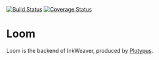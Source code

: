 [![Build Status](https://travis-ci.org/Plotypus/loom.svg?branch=development)](https://travis-ci.org/Plotypus/loom)
[![Coverage Status](https://coveralls.io/repos/github/Plotypus/loom/badge.svg?branch=development)](https://coveralls.io/github/Plotypus/loom?branch=development)

# Loom

Loom is the backend of InkWeaver, produced by [Plotypus](plotypus.github.io).
